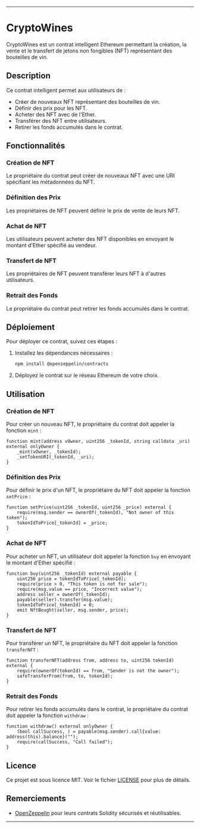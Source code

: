 
---

# CryptoWines

CryptoWines est un contrat intelligent Ethereum permettant la création, la vente et le transfert de jetons non fongibles (NFT) représentant des bouteilles de vin.

## Description

Ce contrat intelligent permet aux utilisateurs de :
- Créer de nouveaux NFT représentant des bouteilles de vin.
- Définir des prix pour les NFT.
- Acheter des NFT avec de l'Ether.
- Transférer des NFT entre utilisateurs.
- Retirer les fonds accumulés dans le contrat.

## Fonctionnalités

### Création de NFT

Le propriétaire du contrat peut créer de nouveaux NFT avec une URI spécifiant les métadonnées du NFT.

### Définition des Prix

Les propriétaires de NFT peuvent définir le prix de vente de leurs NFT.

### Achat de NFT

Les utilisateurs peuvent acheter des NFT disponibles en envoyant le montant d'Ether spécifié au vendeur.

### Transfert de NFT

Les propriétaires de NFT peuvent transférer leurs NFT à d'autres utilisateurs.

### Retrait des Fonds

Le propriétaire du contrat peut retirer les fonds accumulés dans le contrat.

## Déploiement

Pour déployer ce contrat, suivez ces étapes :

1. Installez les dépendances nécessaires :
    ```bash
    npm install @openzeppelin/contracts
    ```

2. Déployez le contrat sur le réseau Ethereum de votre choix.

## Utilisation

### Création de NFT

Pour créer un nouveau NFT, le propriétaire du contrat doit appeler la fonction `mint` :

```solidity
function mint(address vOwner, uint256 _tokenId, string calldata _uri) external onlyOwner {
    _mint(vOwner, _tokenId); 
    _setTokenURI(_tokenId, _uri);
}
```

### Définition des Prix

Pour définir le prix d'un NFT, le propriétaire du NFT doit appeler la fonction `setPrice` :

```solidity
function setPrice(uint256 _tokenId, uint256 _price) external {
    require(msg.sender == ownerOf(_tokenId), "Not owner of this token");
    tokenIdToPrice[_tokenId] = _price;
}
```

### Achat de NFT

Pour acheter un NFT, un utilisateur doit appeler la fonction `buy` en envoyant le montant d'Ether spécifié :

```solidity
function buy(uint256 _tokenId) external payable {
    uint256 price = tokenIdToPrice[_tokenId];
    require(price > 0, "This token is not for sale");
    require(msg.value == price, "Incorrect value");
    address seller = ownerOf(_tokenId);
    payable(seller).transfer(msg.value);
    tokenIdToPrice[_tokenId] = 0;
    emit NftBought(seller, msg.sender, price);
}
```

### Transfert de NFT

Pour transférer un NFT, le propriétaire du NFT doit appeler la fonction `transferNFT` :

```solidity
function transferNFT(address from, address to, uint256 tokenId) external {
    require(ownerOf(tokenId) == from, "Sender is not the owner");
    safeTransferFrom(from, to, tokenId);
}
```

### Retrait des Fonds

Pour retirer les fonds accumulés dans le contrat, le propriétaire du contrat doit appeler la fonction `withdraw` :

```solidity
function withdraw() external onlyOwner {
    (bool callSuccess, ) = payable(msg.sender).call{value: address(this).balance}("");
    require(callSuccess, "Call failed");
}
```

## Licence

Ce projet est sous licence MIT. Voir le fichier [LICENSE](LICENSE) pour plus de détails.

## Remerciements

- [OpenZeppelin](https://openzeppelin.com/) pour leurs contrats Solidity sécurisés et réutilisables.

---
